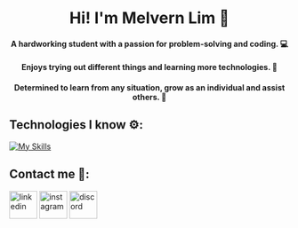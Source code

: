 <h1 align="center"><b>Hi! I'm Melvern Lim</b> 👋</h1>

<h4 align="center">A hardworking student with a passion for problem-solving and coding. 💻</h4>
<h4 align="center">Enjoys trying out different things and learning more technologies. 🤖</h4>
<h4 align="center">Determined to learn from any situation, grow as an individual and assist others. 💪</h4>

<h2>Technologies I know ⚙️:</h2> 

  [![My Skills](https://skillicons.dev/icons?i=angular,arduino,blender,cpp,css,figma,gcp,git,html,java,js,py,react,scala&perline=10)](https://skillicons.dev)

<h2>Contact me 🤝:</h2>
  <a href="https://www.linkedin.com/in/melvernlim/" target="blank"><img align="center" src="" alt="linkedin" height="50" width="50"></a>
  <a href="https://www.instagram.com/melvy_13/" target="blank"><img align="center" src="" alt="instagram" height="50" width="50"></a>
  <a href="https://discordapp.com/users/412945288244756483" target="blank"><img align="center" src="" alt="discord" height="50" width="50"></a>
